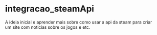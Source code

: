 # integracao_steamApi

A ideia inicial e aprender mais sobre como usar a api da steam para criar um site com noticias sobre os jogos e etc.